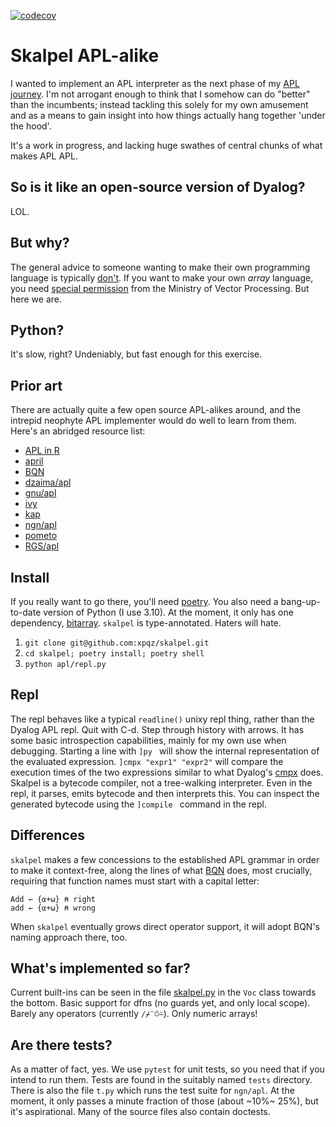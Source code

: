 [![codecov](https://codecov.io/github/xpqz/skalpel/branch/main/graph/badge.svg?token=48SO6F9B00)](https://codecov.io/github/xpqz/skalpel)

# Skalpel APL-alike

I wanted to implement an APL interpreter as the next phase of my [APL journey](https://xpqz.github.io/learnapl). I'm not arrogant enough to think that I somehow can do "better" than the incumbents; instead tackling this solely for my own amusement and as a means to gain insight into how things actually hang together 'under the hood'.

It's a work in progress, and lacking huge swathes of central chunks of what makes APL APL.

## So is it like an open-source version of Dyalog?

LOL. 

## But why?

The general advice to someone wanting to make their own programming language is typically [don't](https://blog.dhsdevelopments.com/dont-write-a-programming-language). If you want to make your own _array_ language, you need [special permission](https://ngn.codeberg.page/funny/reg.html) from the Ministry of Vector Processing. But here we are.

## Python?

It's slow, right? Undeniably, but fast enough for this exercise. 

## Prior art

There are actually quite a few open source APL-alikes around, and the intrepid neophyte APL implementer would do well to learn from them. Here's an abridged resource list:

* [APL in R](https://bookdown.org/jandeleeuw6/apl/core.html)
* [april](https://github.com/phantomics/april)
* [BQN](https://github.com/dzaima/CBQN)
* [dzaima/apl](https://github.com/dzaima/APL)
* [gnu/apl](https://www.gnu.org/software/apl/)
* [ivy](https://github.com/robpike/ivy)
* [kap](https://github.com/lokedhs/array)
* [ngn/apl](https://github.com/abrudz/ngn-apl)
* [pometo](https://github.com/gordonguthrie/pometo)
* [RGS/apl](https://mathspp.com/blog/lsbasi-apl-part1)

## Install

If you really want to go there, you'll need [poetry](https://python-poetry.org/). You also need a bang-up-to-date version of Python (I use 3.10). At the moment, it only has one dependency, [bitarray](https://pypi.org/project/bitarray/). `skalpel` is type-annotated. Haters will hate.

1. `git clone git@github.com:xpqz/skalpel.git`
2. `cd skalpel; poetry install; poetry shell`
3. `python apl/repl.py`

## Repl

The repl behaves like a typical `readline()` unixy repl thing, rather than the Dyalog APL repl. Quit with C-d. Step through history with arrows. It has some basic introspection capabilities, mainly for my own use when debugging. Starting a line with `]py ` will show the internal representation of the evaluated expression. `]cmpx "expr1" "expr2"` will compare the execution times of the two expressions similar to what Dyalog's [cmpx](https://dfns.dyalog.com/n_cmpx.htm) does. Skalpel is a bytecode compiler, not a tree-walking interpreter. Even in the repl, it parses, emits bytecode and then interprets this. You can inspect the generated bytecode using the `]compile ` command in the repl.

## Differences

`skalpel` makes a few concessions to the established APL grammar in order to make it context-free, along the lines of what [BQN](https://mlochbaum.github.io/BQN/spec/grammar.html) does, most crucially, requiring that function names must start with a capital letter:

```apl
Add ← {⍺+⍵} ⍝ right
add ← {⍺+⍵} ⍝ wrong
```

When `skalpel` eventually grows direct operator support, it will adopt BQN's naming approach there, too. 

## What's implemented so far?

Current built-ins can be seen in the file [skalpel.py](https://github.com/xpqz/skalpel/blob/main/apl/skalpel.py) in the `Voc` class towards the bottom. Basic support for dfns (no guards yet, and only local scope). Barely any operators (currently `/⌿¨⍥⍨`). Only numeric arrays!

## Are there tests? 

As a matter of fact, yes. We use `pytest` for unit tests, so you need that if you intend to run them. Tests are found in the suitably named `tests` directory. There is also the file `t.py` which runs the test suite for `ngn/apl`. At the moment, it only passes a minute fraction of those (about ~10%~ 25%), but it's aspirational. Many of the source files also contain doctests.
